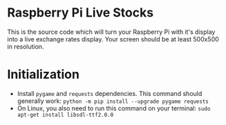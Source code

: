 # Raspberry Pi Live Stocks

This is the source code which will turn your Raspberry Pi with it's display into a live exchange rates display. Your screen should be at least 500x500 in resolution.

# Initialization

-   Install `pygame` and `requests` dependencies. This command should generally work: `python -m pip install --upgrade pygame requests`
-   On Linux, you also need to run this command on your terminal: `sudo apt-get install libsdl-ttf2.0.0`
